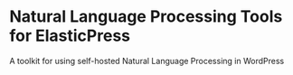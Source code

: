 # Natural Language Processing Tools for ElasticPress
A toolkit for using self-hosted Natural Language Processing in WordPress
